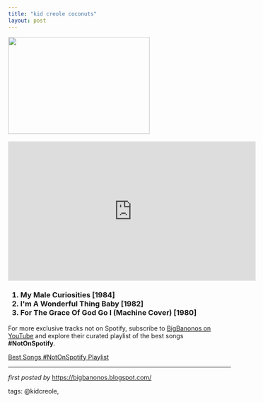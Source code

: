 ```yaml
---
title: "kid creole coconuts"
layout: post
---
```

<div class="separator" ><a href="https://upload.wikimedia.org/wikipedia/commons/f/f6/Kid_Creole51.JPG" imageanchor="1"><img border="0" data-original-height="1402" data-original-width="2048" height="219" src="https://upload.wikimedia.org/wikipedia/commons/f/f6/Kid_Creole51.JPG" width="320" /></a></div><div class="separator" ><br /></div>
<iframe allow="accelerometer; autoplay; encrypted-media; gyroscope; picture-in-picture" allowfullscreen="" frameborder="0" height="315" src="https://www.youtube.com/embed/videoseries?list=PLtuNtuTatqI2GPhJkNJTsP9u0jyDFP614" width="560"></iframe> <h3>
<ol>
<li>My Male Curiosities [1984]</li>
<li>
I'm A Wonderful Thing Baby [1982]</li>
<li>
For The Grace Of God Go I (Machine Cover) [1980]</li>
</ol>
</h3>


<!--Subscribe and Playlist Links-->
<div>
    <p>For more exclusive tracks not on Spotify, subscribe to <a href="https://www.youtube.com/@BigBanonos" target="_blank">BigBanonos on YouTube</a> and explore their curated playlist of the best songs <strong>#NotOnSpotify</strong>.</p>
    <p><a href="https://www.youtube.com/playlist?list=PLtuNtuTatqI0kFahUCbtbfenC_ET5O_tr" target="_blank">Best Songs #NotOnSpotify Playlist<br /></a></p></div>

<hr />

<p><em>first posted by</em> <a href="https://bigbanonos.blogspot.com/" rel="noopener" target="_new">https://bigbanonos.blogspot.com/</a></p>

<p>tags: @kidcreole,</p>
